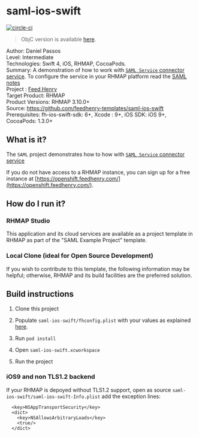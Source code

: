 # saml-ios-swift
[![circle-ci](https://img.shields.io/circleci/project/github/feedhenry-templates/saml-ios-swift/master.svg)](https://circleci.com/gh/feedhenry-templates/saml-ios-swift)

> ObjC version is available [here](https://github.com/feedhenry-templates/saml-ios-app/).

Author: Daniel Passos  
Level: Intermediate  
Technologies: Swift 4, iOS, RHMAP, CocoaPods.  
Summary: A demonstration of how to work with [`SAML Service` connector service](https://github.com/feedhenry-templates/saml-service). To configure the service in your RHMAP platform read the [SAML notes](https://github.com/feedhenry-templates/saml-service/blob/master/NOTES.md)  
Project : [Feed Henry](http://feedhenry.org)  
Target Product: RHMAP  
Product Versions: RHMAP 3.10.0+   
Source: https://github.com/feedhenry-templates/saml-ios-swift  
Prerequisites: fh-ios-swift-sdk: 6+, Xcode : 9+, iOS SDK: iOS 9+, CocoaPods: 1.3.0+

## What is it?

The `SAML` project demonstrates how to how with [`SAML Service` connector service](https://github.com/feedhenry-templates/saml-service)

If you do not have access to a RHMAP instance, you can sign up for a free instance at [https://openshift.feedhenry.com/](https://openshift.feedhenry.com/).

## How do I run it?  

### RHMAP Studio

This application and its cloud services are available as a project template in RHMAP as part of the "SAML Example Project" template.

### Local Clone (ideal for Open Source Development)

If you wish to contribute to this template, the following information may be helpful; otherwise, RHMAP and its build facilities are the preferred solution.

## Build instructions

1. Clone this project

2. Populate `saml-ios-swift/fhconfig.plist` with your values as explained [here](https://access.redhat.com/documentation/en-us/red_hat_mobile_application_platform_hosted/3/html/client_sdk/native-ios-swift).

3. Run `pod install`

4. Open `saml-ios-swift.xcworkspace`

4. Run the project

### iOS9 and non TLS1.2 backend

If your RHMAP is depoyed without TLS1.2 support, open as source  `saml-ios-swift/saml-ios-swift-Info.plist` add the exception lines:

```
  <key>NSAppTransportSecurity</key>
  <dict>
    <key>NSAllowsArbitraryLoads</key>
    <true/>
  </dict>
```
